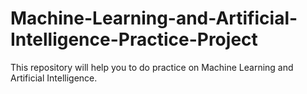 # Machine-Learning-and-Artificial-Intelligence-Practice-Project
This repository will help you to do practice on Machine Learning and Artificial Intelligence.
